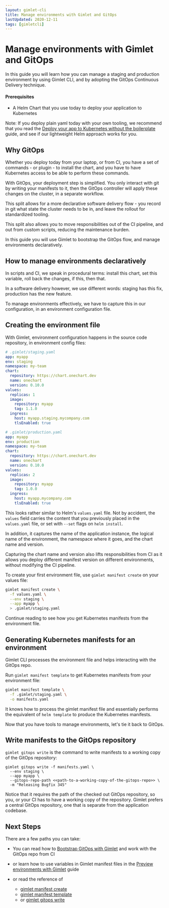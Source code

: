 ```yaml
---
layout: gimlet-cli
title: Manage environments with Gimlet and GitOps
lastUpdated: 2020-12-11
tags: [gimletcli]
---
```


# Manage environments with Gimlet and GitOps

In this guide you will learn how you can manage a staging and production environment by using Gimlet CLI, and by adopting the GitOps Continuous Delivery technique.

#### Prerequisites

- A Helm Chart that you use today to deploy your application to Kubernetes

Note: If you deploy plain yaml today with your own tooling, we recommend that you read the 
[Deploy your app to Kubernetes without the boilerplate](/gimlet-cli/deploy-your-app-to-kubernetes-without-the-boilerplate) 
guide, and see if our lightweight Helm approach works for you. 

## Why GitOps

Whether you deploy today from your laptop, or from CI, you have a set of commands - or plugin - to install the chart, and you have to have Kubernetes access to be able to perform these commands.

With GitOps, your deployment step is simplified. You only interact with git by writing your manifests to it, then the GitOps controller will apply these changes on the cluster, in a separate workflow.

This split allows for a more declarative software delivery flow - you record in git what state the cluster needs to be in, and leave the rollout for standardized tooling. 

This split also allows you to move responsibilities out of the CI pipeline, and out from custom scripts, reducing the maintenance burden.

In this guide you will use Gimlet to bootstrap the GitOps flow, and manage environments declaratively.

## How to manage environments declaratively

In scripts and CI, we speak in procedural terms: install this chart, set this variable, roll back the changes, if this, then that.

In a software delivery however, we use different words: staging has this fix, production has the new feature.

To manage environments effectively, we have to capture this in our configuration, in an environment configuration file.

## Creating the environment file

With Gimlet, environment configuration happens in the source code repository, in environment config files:

```yaml
# .gimlet/staging.yaml
app: myapp
env: staging
namespace: my-team
chart:
  repository: https://chart.onechart.dev
  name: onechart
  version: 0.10.0
values:
  replicas: 1
  image:
    repository: myapp
    tag: 1.1.0
  ingress:
    host: myapp.staging.mycompany.com
    tlsEnabled: true

# .gimlet/production.yaml
app: myapp
env: production
namespace: my-team
chart:
  repository: https://chart.onechart.dev
  name: onechart
  version: 0.10.0
values:
  replicas: 2
  image:
    repository: myapp
    tag: 1.0.0
  ingress:
    host: myapp.mycompany.com
    tlsEnabled: true
```

This looks rather similar to Helm's `values.yaml` file. 
Not by accident, the `values` field carries the content that you previously placed in the `values.yaml` file, or set with `--set` flags on `helm install`.

In addition, it captures the name of the application instance, the logical name of the environment, the namespace where it goes, and the chart name and version.

Capturing the chart name and version also lifts responsibilities from CI as it allows you deploy different manifest version on different environments, without modifying the CI pipeline.

To create your first environment file, use `gimlet manifest create` on your values file:

```bash
gimlet manifest create \
  -f values.yaml \
  --env staging \
  --app myapp \
  > .gimlet/staging.yaml
```

Continue reading to see how you get Kubernetes manifests from the environment file.

## Generating Kubernetes manifests for an environment

Gimlet CLI processes the environment file and helps interacting with the GitOps repo.

Run `gimlet manifest template` to get Kubernetes manifests from your environment file:

```bash
gimlet manifest template \
  -f .gimlet/staging.yaml \
  -o manifests.yaml
```

It knows how to process the gimlet manifest file and essentially performs the equivalent of `helm template` to produce the Kubernetes manifests.

Now that you have tools to manage environments, let's tie it back to GitOps.

## Write manifests to the GitOps repository

`gimlet gitops write` is the command to write manifests to a working copy of the GitOps repository:

```
gimlet gitops write -f manifests.yaml \
  --env staging \
  --app myapp \
  --gitops-repo-path <<path-to-a-working-copy-of-the-gitops-repo>> \
  -m "Releasing Bugfix 345"
```

Notice that it requires the path of the checked out GitOps repository, so you, or your CI has to have a working copy of the repository.
Gimlet prefers a central GitOps repository, one that is separate from the application codebase.

## Next Steps

There are a few paths you can take:

- You can read how to [Bootstrap GitOps with Gimlet](/gimlet-cli/bootstrap-gitops-with-gimlet) and work with the GitOps repo from CI

- or learn how to use variables in Gimlet manifest files in the [Preview environments with Gimlet](/gimlet-cli/preview-environments-with-gimlet) guide

- or read the reference of 
  - [gimlet manifest create]()
  - [gimlet manifest template]()
  - or [gimlet gitops write]()

